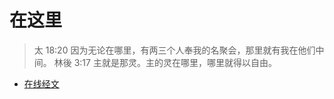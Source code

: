 

# 在这里

> 太 18:20 因为无论在哪里，有两三个人奉我的名聚会，那里就有我在他们中间。
林後 3:17 主就是那灵。主的灵在哪里，哪里就得以自由。





* [在线经文](http://www.chinesebibleonline.com/)
